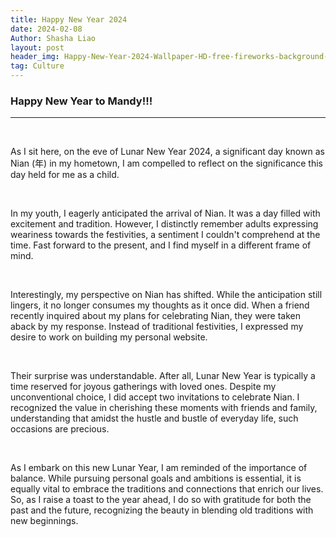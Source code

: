 ```yaml
---
title: Happy New Year 2024
date: 2024-02-08
Author: Shasha Liao
layout: post
header_img: Happy-New-Year-2024-Wallpaper-HD-free-fireworks-background-image.jpg
tag: Culture
---
```


### Happy New Year to Mandy!!!

---

<p>&nbsp;</p>
As I sit here, on the eve of Lunar New Year 2024, a significant day known as Nian (年) in my hometown, I am compelled to reflect on the significance this day held for me as a child.

<p>&nbsp;</p>
In my youth, I eagerly anticipated the arrival of Nian. It was a day filled with excitement and tradition. However, I distinctly remember adults expressing weariness towards the festivities, a sentiment I couldn't comprehend at the time. Fast forward to the present, and I find myself in a different frame of mind.

<p>&nbsp;</p>
Interestingly, my perspective on Nian has shifted. While the anticipation still lingers, it no longer consumes my thoughts as it once did. When a friend recently inquired about my plans for celebrating Nian, they were taken aback by my response. Instead of traditional festivities, I expressed my desire to work on building my personal website.

<p>&nbsp;</p>
Their surprise was understandable. After all, Lunar New Year is typically a time reserved for joyous gatherings with loved ones. Despite my unconventional choice, I did accept two invitations to celebrate Nian. I recognized the value in cherishing these moments with friends and family, understanding that amidst the hustle and bustle of everyday life, such occasions are precious.

<p>&nbsp;</p>
As I embark on this new Lunar Year, I am reminded of the importance of balance. While pursuing personal goals and ambitions is essential, it is equally vital to embrace the traditions and connections that enrich our lives. So, as I raise a toast to the year ahead, I do so with gratitude for both the past and the future, recognizing the beauty in blending old traditions with new beginnings.
